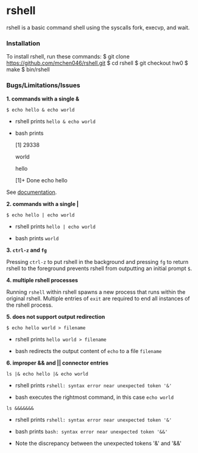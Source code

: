 # rshell
rshell is a basic command shell using the syscalls fork, execvp, and wait.
### Installation
To install rshell, run these commands:
	$ git clone https://github.com/mchen046/rshell.git
	$ cd rshell
	$ git checkout hw0
	$ make
	$ bin/rshell
### Bugs/Limitations/Issues
**1. commands with a single &**

`$ echo hello & echo world` 

- rshell prints `hello & echo world`

- bash prints 

	[1] 29338

	world

	hello

	[1]+ Done					echo hello

See [documentation](http://bashitout.com/2013/05/18/Ampersands-on-the-command-line.html).

**2. commands with a single |**

`$ echo hello | echo world`

- rshell prints `hello | echo world`

- bash prints `world`

**3. `ctrl-z` and `fg`**

Pressing `ctrl-z` to put rshell in the background and pressing `fg` to return rshell to the foreground prevents rshell from outputting an initial prompt `$`.

**4. multiple rshell processes**

Running `rshell` within rshell spawns a new process that runs within the original rshell. Multiple entries of `exit` are required to end all instances of the rshell process.

**5. does not support output redirection**

`$ echo hello world > filename`
 
- rshell prints `hello world > filename`

- bash redirects the output content of `echo` to a file `filename`

**6. improper && and || connector entries**

`ls |& echo hello |& echo world`

- rshell prints `rshell: syntax error near unexpected token '&'`

- bash executes the rightmost command, in this case `echo world`

`ls &&&&&&&`

- rshell prints `rshell: syntax error near unexpected token '&'`

- bash prints `bash: syntax error near unexpected token '&&'`

- Note the discrepancy between the unexpected tokens '&' and '&&'

